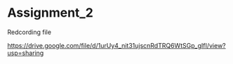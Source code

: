 # Assignment_2
Redcording  file

https://drive.google.com/file/d/1urUy4_nit31ujscnRdTRQ6WtSGp_gIfI/view?usp=sharing
